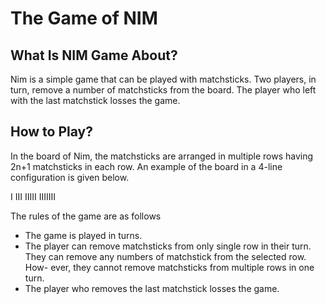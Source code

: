 # The Game of NIM

## What Is NIM Game About?

Nim is a simple game that can be played with matchsticks. Two players, in turn, remove a number of matchsticks from the board. The player who left with the last matchstick losses the game.

## How to Play?

In the board of Nim, the matchsticks are arranged in multiple rows having 2n+1 matchsticks in each row. An example of the board in a 4-line configuration is given below.

I
III
IIIII
IIIIIII

The rules of the game are as follows

- The game is played in turns.
- The player can remove matchsticks from only single row in their turn. They can remove any numbers of matchstick from the selected row. How- ever, they cannot remove matchsticks from multiple rows in one turn.
- The player who removes the last matchstick losses the game.
